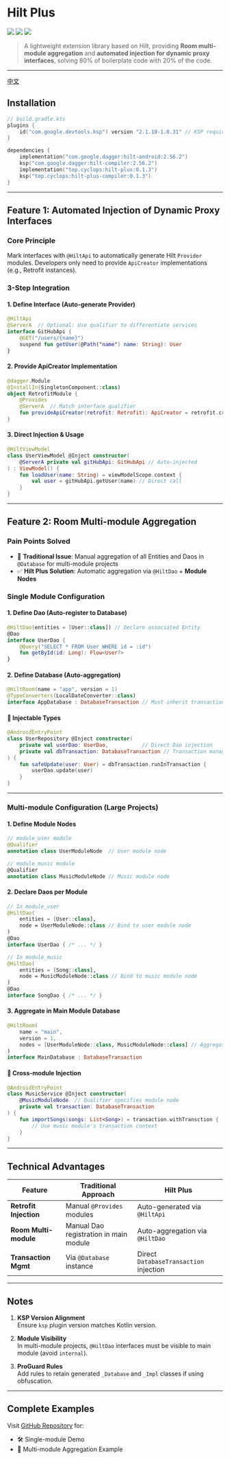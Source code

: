 # Hilt Plus
[![](https://img.shields.io/badge/ksp-2.1.10--1.0.31-important?logo=kotlin)](https://github.com/google/ksp)
[![](https://img.shields.io/badge/hilt-2.56.2-important?logo=android)](https://github.com/google/ksp)
[![](https://img.shields.io/badge/hilt--plus-0.1.3-blueviolet?logo=android)](https://github.com/cyclops-top/hilt-plus)
> A lightweight extension library based on Hilt, providing **Room multi-module aggregation** and **automated injection for dynamic proxy interfaces**, solving 80% of boilerplate code with 20% of the code.

---
[中文](README_CN.md)
## Installation
```kotlin
// build.gradle.kts
plugins {
    id("com.google.devtools.ksp") version "2.1.10-1.0.31" // KSP required
}

dependencies {
    implementation("com.google.dagger:hilt-android:2.56.2")
    ksp("com.google.dagger:hilt-compiler:2.56.2")
    implementation("top.cyclops:hilt-plus:0.1.3")
    ksp("top.cyclops:hilt-plus-compiler:0.1.3")
}
```

---

## Feature 1: Automated Injection of Dynamic Proxy Interfaces
### Core Principle
Mark interfaces with `@HiltApi` to automatically generate Hilt `Provider` modules. Developers only need to provide `ApiCreator` implementations (e.g., Retrofit instances).

### 3-Step Integration
#### 1. Define Interface (Auto-generate Provider)
```kotlin
@HiltApi
@ServerA  // Optional: Use qualifier to differentiate services
interface GitHubApi {
    @GET("/users/{name}")
    suspend fun getUser(@Path("name") name: String): User
}
```

#### 2. Provide ApiCreator Implementation
```kotlin
@dagger.Module
@InstallIn(SingletonComponent::class)
object RetrofitModule {
    @Provides
    @ServerA  // Match interface qualifier
    fun provideApiCreator(retrofit: Retrofit): ApiCreator = retrofit.create(clazz) 
}
```

#### 3. Direct Injection & Usage
```kotlin
@HiltViewModel
class UserViewModel @Inject constructor(
    @ServerA private val gitHubApi: GitHubApi // Auto-injected
) : ViewModel() {
    fun loadUser(name: String) = viewModelScope.context {
        val user = gitHubApi.getUser(name) // Direct call
    }
}
```

---

## Feature 2: Room Multi-module Aggregation
### Pain Points Solved
- 🚫 **Traditional Issue**: Manual aggregation of all Entities and Daos in `@Database` for multi-module projects
- ✅ **Hilt Plus Solution**: Automatic aggregation via `@HiltDao` + **Module Nodes**

### Single Module Configuration
#### 1. Define Dao (Auto-register to Database)
```kotlin
@HiltDao(entities = [User::class]) // Declare associated Entity
@Dao
interface UserDao {
    @Query("SELECT * FROM User WHERE id = :id")
    fun getById(id: Long): Flow<User?>
}
```

#### 2. Define Database (Auto-aggregation)
```kotlin
@HiltRoom(name = "app", version = 1)
@TypeConverters(LocalDateConverter::class)
interface AppDatabase : DatabaseTransaction // Must inherit transaction interface
```

#### 🔑 Injectable Types
```kotlin
@AndroidEntryPoint
class UserRepository @Inject constructor(
    private val userDao: UserDao,           // Direct Dao injection
    private val dbTransaction: DatabaseTransaction // Transaction management
) {
    fun safeUpdate(user: User) = dbTransaction.runInTransaction {
        userDao.update(user)
    }
}
```

---

### Multi-module Configuration (Large Projects)
#### 1. Define Module Nodes
```kotlin
// module_user module
@Qualifier
annotation class UserModuleNode  // User module node

// module_music module
@Qualifier
annotation class MusicModuleNode // Music module node
```

#### 2. Declare Daos per Module
```kotlin
// In module_user
@HiltDao(
    entities = [User::class], 
    node = UserModuleNode::class // Bind to user module node
)
@Dao
interface UserDao { /* ... */ }

// In module_music
@HiltDao(
    entities = [Song::class], 
    node = MusicModuleNode::class // Bind to music module node
)
@Dao
interface SongDao { /* ... */ }
```

#### 3. Aggregate in Main Module Database
```kotlin
@HiltRoom(
    name = "main",
    version = 1,
    nodes = [UserModuleNode::class, MusicModuleNode::class] // Aggregate modules
)
interface MainDatabase : DatabaseTransaction
```

#### 🔑 Cross-module Injection
```kotlin
@AndroidEntryPoint
class MusicService @Inject constructor(
    @MusicModuleNode  // Qualifier specifies module node
    private val transaction: DatabaseTransaction
) {
    fun importSongs(songs: List<Song>) = transaction.withTransction {
        // Use music module's transaction context
    }
}
```

---

## Technical Advantages
| Feature               | Traditional Approach               | Hilt Plus                    |
|-----------------------|------------------------------------|------------------------------|
| **Retrofit Injection** | Manual `@Provides` modules         | Auto-generated via `@HiltApi` |
| **Room Multi-module**  | Manual Dao registration in main module | Auto-aggregation via `@HiltDao` |
| **Transaction Mgmt**  | Via `@Database` instance            | Direct `DatabaseTransaction` injection |

---

## Notes
1. **KSP Version Alignment**  
   Ensure `ksp` plugin version matches Kotlin version.

2. **Module Visibility**  
   In multi-module projects, `@HiltDao` interfaces must be visible to main module (avoid `internal`).

3. **ProGuard Rules**  
   Add rules to retain generated `_Database` and `_Impl` classes if using obfuscation.

---

## Complete Examples
Visit [GitHub Repository](https://github.com/cyclops-top/hilt-plus) for:
- 🛠️ Single-module Demo
- 🧩 Multi-module Aggregation Example